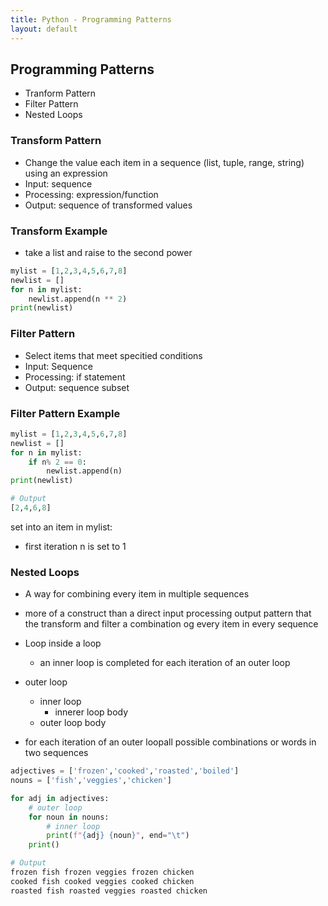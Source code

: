 ```yaml
---
title: Python - Programming Patterns
layout: default
---
```


## Programming Patterns

* Tranform Pattern
* Filter Pattern
* Nested Loops

### Transform Pattern

* Change the value each item in a sequence (list, tuple, range, string) using an expression
* Input: sequence
* Processing: expression/function 
* Output: sequence of transformed values

### Transform Example

* take a list and raise to the second power

```python
mylist = [1,2,3,4,5,6,7,8]
newlist = []
for n in mylist:
    newlist.append(n ** 2)
print(newlist)
```

### Filter Pattern

* Select items that meet specitied conditions
* Input: Sequence
* Processing: if statement
* Output: sequence subset

### Filter Pattern Example

```python
mylist = [1,2,3,4,5,6,7,8]
newlist = []
for n in mylist:
    if n% 2 == 0:
        newlist.append(n)
print(newlist)

# Output
[2,4,6,8]
```

set into an item in mylist:

* first iteration n is set to 1

### Nested Loops

* A way for combining every item in multiple sequences
* more of a construct than a direct input processing output pattern that the transform and filter a combination og every item in every sequence

* Loop inside a loop
  * an inner loop is completed for each iteration of an outer loop


* outer loop
  * inner loop
    * innerer loop body
  * outer loop body

* for each iteration of an outer loopall possible combinations or words in two sequences

```python
adjectives = ['frozen','cooked','roasted','boiled']
nouns = ['fish','veggies','chicken']

for adj in adjectives:
    # outer loop
    for noun in nouns:
        # inner loop
        print(f"{adj} {noun}", end="\t")
    print()

# Output
frozen fish frozen veggies frozen chicken
cooked fish cooked veggies cooked chicken
roasted fish roasted veggies roasted chicken
```
